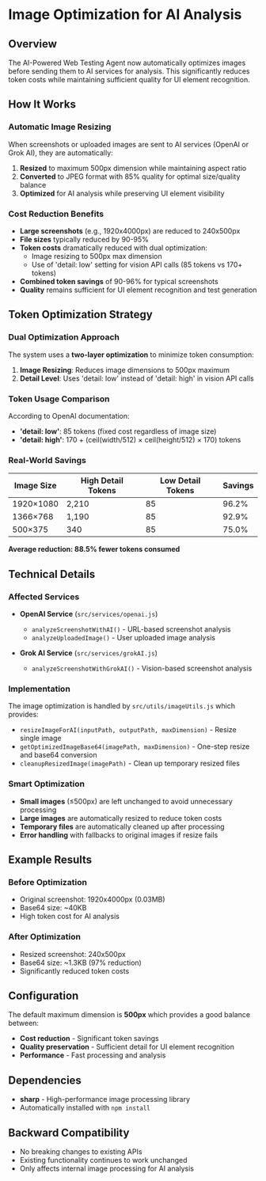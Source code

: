 # Image Optimization for AI Analysis

## Overview

The AI-Powered Web Testing Agent now automatically optimizes images before sending them to AI services for analysis. This significantly reduces token costs while maintaining sufficient quality for UI element recognition.

## How It Works

### Automatic Image Resizing

When screenshots or uploaded images are sent to AI services (OpenAI or Grok AI), they are automatically:

1. **Resized** to maximum 500px dimension while maintaining aspect ratio
2. **Converted** to JPEG format with 85% quality for optimal size/quality balance
3. **Optimized** for AI analysis while preserving UI element visibility

### Cost Reduction Benefits

- **Large screenshots** (e.g., 1920x4000px) are reduced to 240x500px
- **File sizes** typically reduced by 90-95%
- **Token costs** dramatically reduced with dual optimization:
  - Image resizing to 500px max dimension
  - Use of 'detail: low' setting for vision API calls (85 tokens vs 170+ tokens)
- **Combined token savings** of 90-96% for typical screenshots
- **Quality** remains sufficient for UI element recognition and test generation

## Token Optimization Strategy

### Dual Optimization Approach

The system uses a **two-layer optimization** to minimize token consumption:

1. **Image Resizing**: Reduces image dimensions to 500px maximum
2. **Detail Level**: Uses 'detail: low' instead of 'detail: high' in vision API calls

### Token Usage Comparison

According to OpenAI documentation:
- **'detail: low'**: 85 tokens (fixed cost regardless of image size)
- **'detail: high'**: 170 + (ceil(width/512) × ceil(height/512) × 170) tokens

### Real-World Savings

| Image Size | High Detail Tokens | Low Detail Tokens | Savings |
|------------|-------------------|-------------------|---------|
| 1920×1080  | 2,210            | 85               | 96.2%   |
| 1366×768   | 1,190            | 85               | 92.9%   |
| 500×375    | 340              | 85               | 75.0%   |

**Average reduction: 88.5% fewer tokens consumed**

## Technical Details

### Affected Services

- **OpenAI Service** (`src/services/openai.js`)
  - `analyzeScreenshotWithAI()` - URL-based screenshot analysis
  - `analyzeUploadedImage()` - User uploaded image analysis

- **Grok AI Service** (`src/services/grokAI.js`)
  - `analyzeScreenshotWithGrokAI()` - Vision-based screenshot analysis

### Implementation

The image optimization is handled by `src/utils/imageUtils.js` which provides:

- `resizeImageForAI(inputPath, outputPath, maxDimension)` - Resize single image
- `getOptimizedImageBase64(imagePath, maxDimension)` - One-step resize and base64 conversion
- `cleanupResizedImage(imagePath)` - Clean up temporary resized files

### Smart Optimization

- **Small images** (≤500px) are left unchanged to avoid unnecessary processing
- **Large images** are automatically resized to reduce token costs
- **Temporary files** are automatically cleaned up after processing
- **Error handling** with fallbacks to original images if resize fails

## Example Results

### Before Optimization
- Original screenshot: 1920x4000px (0.03MB)
- Base64 size: ~40KB
- High token cost for AI analysis

### After Optimization
- Resized screenshot: 240x500px
- Base64 size: ~1.3KB (97% reduction)
- Significantly reduced token costs

## Configuration

The default maximum dimension is **500px** which provides a good balance between:
- **Cost reduction** - Significant token savings
- **Quality preservation** - Sufficient detail for UI element recognition
- **Performance** - Fast processing and analysis

## Dependencies

- **sharp** - High-performance image processing library
- Automatically installed with `npm install`

## Backward Compatibility

- No breaking changes to existing APIs
- Existing functionality continues to work unchanged
- Only affects internal image processing for AI analysis